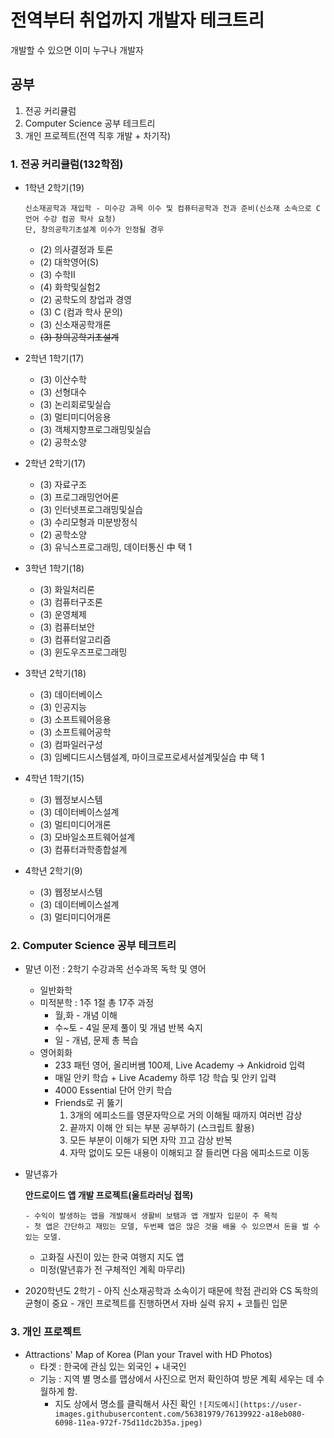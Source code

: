 # 전역부터 취업까지 개발자 테크트리
  개발할 수 있으면 이미 누구나 개발자
  ## 공부
  1. 전공 커리큘럼
  2. Computer Science 공부 테크트리
  3. 개인 프로젝트(전역 직후 개발 + 차기작)
  
### 1. 전공 커리큘럼(132학점)
  - 1학년 2학기(19)
      ```
      신소재공학과 재입학 - 미수강 과목 이수 및 컴퓨터공학과 전과 준비(신소재 소속으로 C언어 수강 컴공 학사 요청)
      단, 창의공학기초설계 이수가 인정될 경우
      ```
    - (2) 의사결정과 토론
    - (2) 대학영어(S)
    - (3) 수학Ⅱ
    - (4) 화학및실험2
    - (2) 공학도의 창업과 경영
    - (3) C (컴과 학사 문의)
    - (3) 신소재공학개론
    - ~~(3) 창의공학기초설계~~
    
  - 2학년 1학기(17)
    - (3) 이산수학
    - (3) 선형대수
    - (3) 논리회로및실습
    - (3) 멀티미디어응용
    - (3) 객체지향프로그래밍및실습
    - (2) 공학소양
  
  - 2학년 2학기(17)
    - (3) 자료구조
    - (3) 프로그래밍언어론
    - (3) 인터넷프로그래밍및실습
    - (3) 수리모형과 미분방정식
    - (2) 공학소양
    - (3) 유닉스프로그래밍, 데이터통신 中 택 1
    
  - 3학년 1학기(18)
    - (3) 화일처리론
    - (3) 컴퓨터구조론
    - (3) 운영체제
    - (3) 컴퓨터보안
    - (3) 컴퓨터알고리즘
    - (3) 윈도우즈프로그래밍
    
  - 3학년 2학기(18)
    - (3) 데이터베이스
    - (3) 인공지능
    - (3) 소프트웨어응용
    - (3) 소프트웨어공학
    - (3) 컴파일러구성
    - (3) 임베디드시스템설계, 마이크로프로세서설계및실습 中 택 1
    
  - 4학년 1학기(15)
    - (3) 웹정보시스템
    - (3) 데이터베이스설계
    - (3) 멀티미디어개론
    - (3) 모바일소프트웨어설계
    - (3) 컴퓨터과학종합설계
    
  - 4학년 2학기(9)
    - (3) 웹정보시스템
    - (3) 데이터베이스설계
    - (3) 멀티미디어개론
    
### 2. Computer Science 공부 테크트리
  - 말년 이전 : 2학기 수강과목 선수과목 독학 및 영어
    - 일반화학
    - 미적분학 : 1주 1절 총 17주 과정
      - 월,화 - 개념 이해 
      - 수~토 - 4일 문제 풀이 및 개념 반복 숙지
      - 일 - 개념, 문제 총 복습 
    - 영어회화
      - 233 패턴 영어, 올리버쌤 100제, Live Academy -> Ankidroid 입력
      - 매일 안키 학습 + Live Academy 하루 1강 학습 및 안키 입력
      - 4000 Essential 단어 안키 학습
      - Friends로 귀 뚫기
        1. 3개의 에피소드를 영문자막으로 거의 이해될 때까지 여러번 감상
        2. 끝까지 이해 안 되는 부분 공부하기 (스크립트 활용)
        3. 모든 부분이 이해가 되면 자막 끄고 감상 반복
        4. 자막 없이도 모든 내용이 이해되고 잘 들리면 다음 에피소드로 이동

   - 말년휴가
   
      **안드로이드 앱 개발 프로젝트(울트라러닝 접목)** 
      ```
      - 수익이 발생하는 앱을 개발해서 생활비 보탬과 앱 개발자 입문이 주 목적
      - 첫 앱은 간단하고 재밌는 모델, 두번째 앱은 많은 것을 배울 수 있으면서 돈을 벌 수 있는 모델.
      ```
      - 고화질 사진이 있는 한국 여행지 지도 앱
      - 미정(말년휴가 전 구체적인 계획 마무리)
      
   - 2020학년도 2학기
    - 아직 신소재공학과 소속이기 때문에 학점 관리와 CS 독학의 균형이 중요
    - 개인 프로젝트를 진행하면서 자바 실력 유지 + 코틀린 입문
### 3. 개인 프로젝트
  - Attractions' Map of Korea (Plan your Travel with HD Photos)
    - 타겟 : 한국에 관심 있는 외국인 + 내국인
    - 기능 : 지역 별 명소를 맵상에서 사진으로 먼저 확인하여 방문 계획 세우는 데 수월하게 함.
      - 지도 상에서 명소를 클릭해서 사진 확인
      `![지도예시](https://user-images.githubusercontent.com/56381979/76139922-a18eb080-6098-11ea-972f-75d11dc2b35a.jpeg)`
